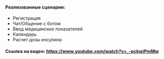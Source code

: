 #### Реализованные сценарии:
* Регистрация
* Чат/Общение с ботом
* Ввод медицинских показателей
* Календарь
* Расчет дозы инсулина
#### Ссылка на видео: https://www.youtube.com/watch?v=_-pckwiPmMw
